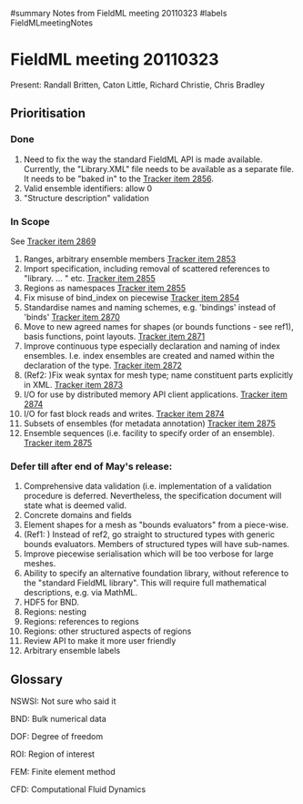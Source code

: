 ﻿#summary Notes from FieldML meeting 20110323
#labels FieldMLmeetingNotes

# FieldML meeting 20110323 #

Present: Randall Britten, Caton Little, Richard Christie, Chris Bradley
## Prioritisation ##
### Done ###
  1. Need to fix the way the standard FieldML API is made available.  Currently, the "Library.XML" file needs to be available as a separate file.  It needs to be "baked in" to the [Tracker item 2856](https://tracker.physiomeproject.org/show_bug.cgi?id=2856).
  1. Valid ensemble identifiers: allow 0
  1. "Structure description" validation
### In Scope ###
See [Tracker item 2869](https://tracker.physiomeproject.org/show_bug.cgi?id=2869)
  1. Ranges, arbitrary ensemble members [Tracker item 2853](https://tracker.physiomeproject.org/show_bug.cgi?id=2853)
  1. Import specification, including removal of scattered references to "library. ... " etc. [Tracker item 2855](https://tracker.physiomeproject.org/show_bug.cgi?id=2855)
  1. Regions as namespaces [Tracker item 2855](https://tracker.physiomeproject.org/show_bug.cgi?id=2855)
  1. Fix misuse of bind\_index on piecewise [Tracker item 2854](https://tracker.physiomeproject.org/show_bug.cgi?id=2854)
  1. Standardise names and naming schemes, e.g. 'bindings' instead of 'binds' [Tracker item 2870](https://tracker.physiomeproject.org/show_bug.cgi?id=2870)
  1. Move to new agreed names for shapes (or bounds functions - see ref1), basis functions, point layouts.  [Tracker item 2871](https://tracker.physiomeproject.org/show_bug.cgi?id=2871)
  1. Improve continuous type especially declaration and naming of index ensembles. I.e. index ensembles are created and named within the declaration of the type. [Tracker item 2872](https://tracker.physiomeproject.org/show_bug.cgi?id=2872)
  1. (Ref2: )Fix weak syntax for mesh type; name constituent parts explicitly in XML. [Tracker item 2873](https://tracker.physiomeproject.org/show_bug.cgi?id=2873)
  1. I/O for use by distributed memory API client applications.  [Tracker item 2874](https://tracker.physiomeproject.org/show_bug.cgi?id=2874)
  1. I/O for fast block reads and writes.  [Tracker item 2874](https://tracker.physiomeproject.org/show_bug.cgi?id=2874)
  1. Subsets of ensembles (for metadata annotation) [Tracker item 2875](https://tracker.physiomeproject.org/show_bug.cgi?id=2875)
  1. Ensemble sequences (i.e. facility to specify order of an ensemble). [Tracker item 2875](https://tracker.physiomeproject.org/show_bug.cgi?id=2875)
### Defer till after end of May's release: ###
  1. Comprehensive data validation (i.e. implementation of a validation procedure is deferred.  Nevertheless, the specification document will state what is deemed valid.
  1. Concrete domains and fields
  1. Element shapes for a mesh as "bounds evaluators" from a piece-wise.
  1. (Ref1: ) Instead of ref2, go straight to structured types with generic bounds evaluators. Members of structured types will have sub-names.
  1. Improve piecewise serialisation which will be too verbose for large meshes.
  1. Ability to specify an alternative foundation library, without reference to the "standard FieldML library".  This will require full mathematical descriptions, e.g. via MathML.
  1. HDF5 for BND.
  1. Regions: nesting
  1. Regions: references to regions
  1. Regions: other structured aspects of regions
  1. Review API to make it more user friendly
  1. Arbitrary ensemble labels
## Glossary ##
NSWSI: Not sure who said it

BND: Bulk numerical data

DOF: Degree of freedom

ROI: Region of interest

FEM: Finite element method

CFD: Computational Fluid Dynamics